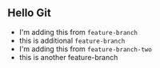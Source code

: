 ## Hello Git

- I'm adding this from `feature-branch`
- this is additional `feature-branch`
- I'm adding this from `feature-branch-two`
- this is another feature-branch
